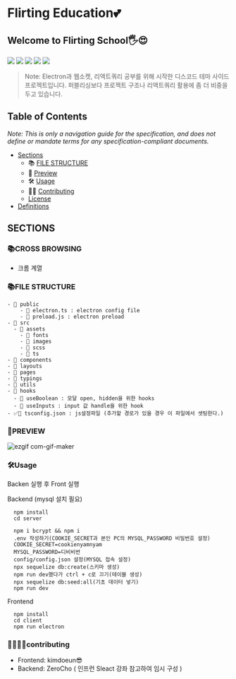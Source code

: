 # Flirting Education💕
## Welcome to Flirting School🖐😍

<img src="https://img.shields.io/badge/npm-EF9421?style=for-the-badge&logo=Npm&logoColor=white"> <img src="https://img.shields.io/badge/React-1D1D1D?style=for-the-badge&logo=React&logoColor=#0371B5"> <img src="https://img.shields.io/badge/ReactQuery-9D1620?style=for-the-badge&logo=ReactQuery&logoColor=white"> <img src="https://img.shields.io/badge/Electron-002050?style=for-the-badge&logo=Electron&logoColor=white"> <img src="https://img.shields.io/badge/Node.js-FFFFFF?style=for-the-badge&logo=Node.js&logoColor=#339933">

> Note: Electron과 웹소켓, 리액트쿼리 공부를 위해 시작한 디스코드 테마 사이드 프로젝트입니다. 퍼블리싱보다 프로젝트 구조나 리액트쿼리 활용에 좀 더 비중을 두고 있습니다.

## Table of Contents

_Note: This is only a navigation guide for the specification, and does not define or mandate terms for any specification-compliant documents._

- [Sections](#sections)
  - 📚 [FILE STRUCTURE](#file-structure)
  - 👀 [Preview](#preview)
  - 🛠 [Usage](#usage)
  - 👧‍👦 [Contributing](#contributing)
  - [License](#license)
- [Definitions](#definitions)

## SECTIONS

### 📚CROSS BROWSING

- 크롬 계열

### 📚FILE STRUCTURE

```
- 📂 public
    - 📄 electron.ts : electron config file
    - 📄 preload.js : electron preload
- 📂 src
  - 📂 assets
    - 📂 fonts
    - 📂 images
    - 📂 scss
    - 📂 ts
- 📂 components
- 📂 layouts
- 📂 pages
- 📂 typings
- 📂 utils
- 📂 hooks
  - 📄 useBoolean : 모달 open, hidden을 위한 hooks
  - 📄 useInputs : input 값 handle을 위한 hook
- ✅📄 tsconfig.json : js설정파일 (추가할 경로가 있을 경우 이 파일에서 셋팅한다.)
```

### 👀PREVIEW

![ezgif com-gif-maker](https://user-images.githubusercontent.com/57129686/192136718-c8bec531-4f0a-4d49-aac1-98c6215df769.gif)


### 🛠Usage
Backen 실행 후 Front 실행 

Backend (mysql 설치 필요)
```
  npm install
  cd server

  npm i bcrypt && npm i
  .env 작성하기(COOKIE_SECRET과 본인 PC의 MYSQL_PASSWORD 비밀번호 설정)
  COOKIE_SECRET=cookienyamnyam
  MYSQL_PASSWORD=디비비번
  config/config.json 설정(MYSQL 접속 설정)
  npx sequelize db:create(스키마 생성)
  npm run dev했다가 ctrl + c로 끄기(테이블 생성)
  npx sequelize db:seed:all(기초 데이터 넣기)
  npm run dev
```

Frontend
```
  npm install
  cd client
  npm run electron
```


### 👩‍👩‍👧‍👦contributing

- Frontend: kimdoeun😎
- Backend: ZeroCho ( 인프런 Sleact 강좌 참고하여 임시 구성 ) 
